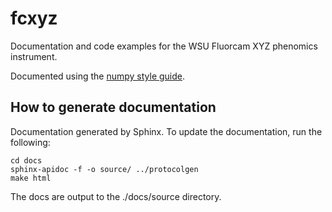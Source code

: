 # fcxyz
Documentation and code examples for the WSU Fluorcam XYZ phenomics instrument. 

Documented using the [numpy style guide](https://numpydoc.readthedocs.io/en/v1.5.0/format.html). 

## How to generate documentation
Documentation generated by Sphinx. To update the documentation, run the following:
```{linux}
cd docs
sphinx-apidoc -f -o source/ ../protocolgen
make html
```
The docs are output to the ./docs/source directory.
